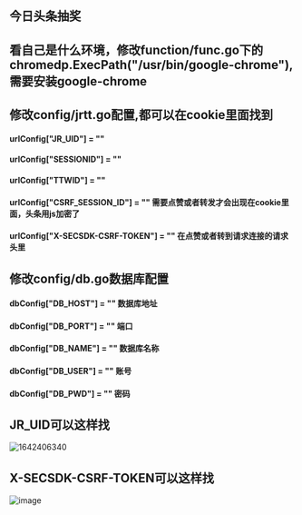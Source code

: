 ## 今日头条抽奖

## 看自己是什么环境，修改function/func.go下的chromedp.ExecPath("/usr/bin/google-chrome"),需要安装google-chrome

## 修改config/jrtt.go配置,都可以在cookie里面找到
#### urlConfig["JR_UID"] = ""
#### urlConfig["SESSIONID"] = ""
#### urlConfig["TTWID"] = ""
#### urlConfig["CSRF_SESSION_ID"] = ""   需要点赞或者转发才会出现在cookie里面，头条用js加密了
#### urlConfig["X-SECSDK-CSRF-TOKEN"] = "" 在点赞或者转到请求连接的请求头里




## 修改config/db.go数据库配置
#### dbConfig["DB_HOST"] = "" 数据库地址
#### dbConfig["DB_PORT"] = "" 端口
#### dbConfig["DB_NAME"] = "" 数据库名称
#### dbConfig["DB_USER"] = "" 账号
#### dbConfig["DB_PWD"] = "" 密码


## JR_UID可以这样找
![1642406340](https://user-images.githubusercontent.com/38691833/149730223-372f8567-cc0f-4d1b-9fb9-858e7f4f33fb.jpg)

## X-SECSDK-CSRF-TOKEN可以这样找
![image](https://user-images.githubusercontent.com/38691833/159616997-c2d770e8-81b1-45cb-8260-d6a3ded18cb5.png)

